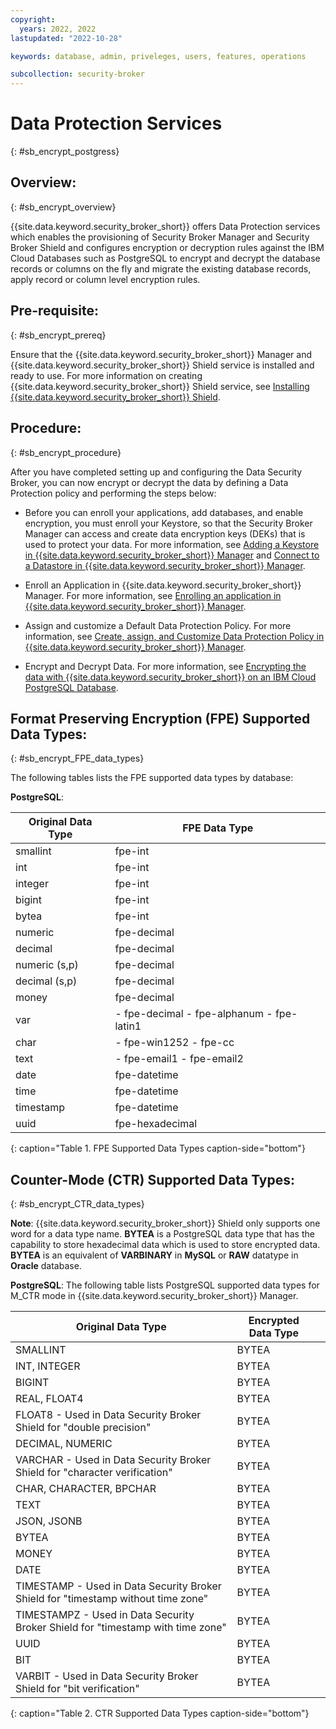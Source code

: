 ```yaml
---
copyright:
  years: 2022, 2022
lastupdated: "2022-10-28"

keywords: database, admin, priveleges, users, features, operations

subcollection: security-broker
---
```


# Data Protection Services
{: #sb_encrypt_postgress}

## Overview:
{: #sb_encrypt_overview}

{{site.data.keyword.security_broker_short}} offers Data Protection services which enables the
provisioning of Security Broker Manager and Security Broker Shield and
configures encryption or decryption rules against the IBM Cloud
Databases such as PostgreSQL to encrypt and decrypt the database records
or columns on the fly and migrate the existing database records,
apply record or column level encryption rules.

## Pre-requisite:
{: #sb_encrypt_prereq}

Ensure that the {{site.data.keyword.security_broker_short}} Manager and {{site.data.keyword.security_broker_short}}
Shield service is installed and ready to use. For more information on
creating {{site.data.keyword.security_broker_short}} Shield service, see [Installing {{site.data.keyword.security_broker_short}} Shield](/docs/security-broker?topic=security-broker-sb_install_com). 
 
## Procedure:
{: #sb_encrypt_procedure}

After you have completed setting up and configuring the Data Security
Broker, you can now encrypt or decrypt the data by defining a Data
Protection policy and performing the steps below:

-   Before you can enroll your applications, add databases, and enable
    encryption, you must enroll your Keystore, so that the Security
    Broker Manager can access and create data encryption keys (DEKs)
    that is used to protect your data. For more information, see [Adding a Keystore in {{site.data.keyword.security_broker_short}} Manager](/docs/security-broker?topic=security-broker-sb_encrypt_data#adding-keystore-in-data-security-broker-manager) and [Connect to a Datastore in {{site.data.keyword.security_broker_short}} Manager](/docs/security-broker?topic=security-broker-sb_encrypt_data#connecting-to-a-datastore).

-   Enroll an Application in {{site.data.keyword.security_broker_short}} Manager. For more
    information, see [Enrolling an application in {{site.data.keyword.security_broker_short}} Manager](/docs/security-broker?topic=security-broker-sb_enroll_app).

-   Assign and customize a Default Data Protection Policy. For more
    information, see [Create, assign, and Customize Data Protection Policy in {{site.data.keyword.security_broker_short}} Manager](/docs/security-broker?topic=security-broker-sb_assign_policy).

-   Encrypt and Decrypt Data. For more information, see [Encrypting the data with {{site.data.keyword.security_broker_short}} on an IBM Cloud PostgreSQL Database](/docs/security-broker?topic=security-broker-sb_encrypt_data).

## Format Preserving Encryption (FPE) Supported Data Types:
{: #sb_encrypt_FPE_data_types}

The following tables lists the FPE supported data types by database:

**PostgreSQL**:

| **Original Data Type** | **FPE Data Type**                         |
|------------------------|-------------------------------------------|
| smallint               | fpe-int                                   |
| int                    | fpe-int                                   |
| integer                | fpe-int                                   |
| bigint                 | fpe-int                                   |
| bytea                  | fpe-int                                   |
| numeric                | fpe-decimal                               |
| decimal                | fpe-decimal                               |
| numeric (s,p)          | fpe-decimal                               |
| decimal (s,p)          | fpe-decimal                               |
| money                  | fpe-decimal                               |
| var                    | - fpe-decimal - fpe-alphanum - fpe-latin1 |
| char                   | - fpe-win1252 - fpe-cc                    |
| text                   | - fpe-email1 - fpe-email2                 |
| date                   | fpe-datetime                              |
| time                   | fpe-datetime                              |
| timestamp              | fpe-datetime                              |
| uuid                   | fpe-hexadecimal                           |
{: caption="Table 1. FPE Supported Data Types caption-side="bottom"}

## Counter-Mode (CTR) Supported Data Types:
{: #sb_encrypt_CTR_data_types}

**Note**: {{site.data.keyword.security_broker_short}} Shield only supports one word for a data type name.
**BYTEA** is a PostgreSQL data type that has the capability to store hexadecimal data which is used to store encrypted data. **BYTEA** is an equivalent of **VARBINARY** in **MySQL** or **RAW** datatype in **Oracle** database.

**PostgreSQL**:
The following table lists PostgreSQL supported data types for M_CTR mode in {{site.data.keyword.security_broker_short}} Manager. 

| **Original Data Type**                                                            | **Encrypted Data Type** |   |
|-----------------------------------------------------------------------------------|-------------------------|---|
| SMALLINT                                                                          | BYTEA                   |   |
| INT, INTEGER                                                                      | BYTEA                   |   |
| BIGINT                                                                            | BYTEA                   |   |
| REAL, FLOAT4                                                                      | BYTEA                   |   |
| FLOAT8 - Used in Data Security Broker Shield  for "double precision"              | BYTEA                   |   |
| DECIMAL, NUMERIC                                                                  | BYTEA                   |   |
| VARCHAR - Used in Data Security Broker Shield for "character verification"        | BYTEA                   |   |
| CHAR, CHARACTER, BPCHAR                                                           | BYTEA                   |   |
| TEXT                                                                              | BYTEA                   |   |
| JSON, JSONB                                                                       | BYTEA                   |   |
| BYTEA                                                                             | BYTEA                   |   |
| MONEY                                                                             | BYTEA                   |   |
| DATE                                                                              | BYTEA                   |   |
| TIMESTAMP - Used in Data Security Broker Shield for "timestamp without time zone" | BYTEA                   |   |
| TIMESTAMPZ - Used in Data Security Broker Shield for "timestamp with time zone"   | BYTEA                   |   |
| UUID                                                                              | BYTEA                   |   |
| BIT                                                                               | BYTEA                   |   |
| VARBIT - Used in Data Security Broker Shield for "bit verification"               | BYTEA                   |   |
{: caption="Table 2. CTR Supported Data Types caption-side="bottom"}
